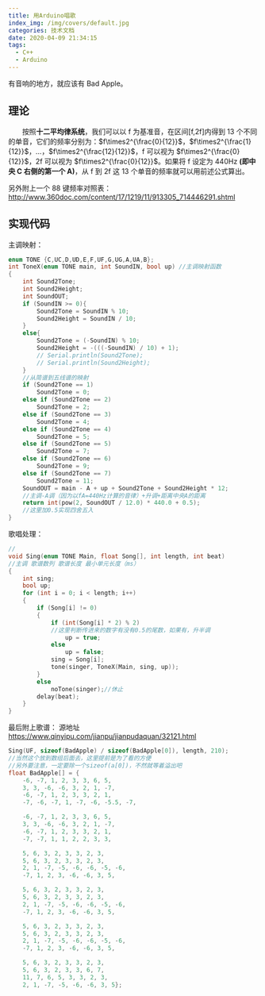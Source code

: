 ```yaml
---
title: 用Arduino唱歌
index_img: /img/covers/default.jpg
categories: 技术文档
date: 2020-04-09 21:34:15
tags:
  - C++
  - Arduino
---
```


有音响的地方，就应该有 Bad Apple。

<!--more-->

## 理论

&emsp;&emsp;按照**十二平均律系统**，我们可以以 f 为基准音，在区间[f,2f]内得到 13 个不同的单音，它们的频率分别为：$f\times2^{\frac{0}{12}}$，$f\times2^{\frac{1}{12}}$，…，$f\times2^{\frac{12}{12}}$，f 可以视为 $f\times2^{\frac{0}{12}}$，2f 可以视为 $f\times2^{\frac{0}{12}}$。如果将 f 设定为 440Hz **(即中央 C 右侧的第一个 A)**，从 f 到 2f 这 13 个单音的频率就可以用前述公式算出。

另外附上一个 88 键频率对照表：<http://www.360doc.com/content/17/1219/11/913305_714446291.shtml>

## 实现代码

主调映射：

```Cpp
enum TONE {C,UC,D,UD,E,F,UF,G,UG,A,UA,B};
int ToneX(enum TONE main, int SoundIN, bool up) //主调映射函数
{
    int Sound2Tone;
    int Sound2Height;
    int SoundOUT;
    if (SoundIN >= 0){
        Sound2Tone = SoundIN % 10;
        Sound2Height = SoundIN / 10;
    }
    else{
        Sound2Tone = (-SoundIN) % 10;
        Sound2Height = -(((-SoundIN) / 10) + 1);
        // Serial.println(Sound2Tone);
        // Serial.println(Sound2Height);
    }
    //从简谱到五线谱的映射
    if (Sound2Tone == 1)
        Sound2Tone = 0;
    else if (Sound2Tone == 2)
        Sound2Tone = 2;
    else if (Sound2Tone == 3)
        Sound2Tone = 4;
    else if (Sound2Tone == 4)
        Sound2Tone = 5;
    else if (Sound2Tone == 5)
        Sound2Tone = 7;
    else if (Sound2Tone == 6)
        Sound2Tone = 9;
    else if (Sound2Tone == 7)
        Sound2Tone = 11;
    SoundOUT = main - A + up + Sound2Tone + Sound2Height * 12;
    //主调-A调（因为以fA=440Hz计算的音律）+升调+距离中央A的距离
    return int(pow(2, SoundOUT / 12.0) * 440.0 + 0.5);
    //这里加0.5实现四舍五入
}
```

歌唱处理：

```Cpp
//
void Sing(enum TONE Main, float Song[], int length, int beat)
//主调 歌谱数列 歌谱长度 最小单元长度（ms）
{
    int sing;
    bool up;
    for (int i = 0; i < length; i++)
    {
        if (Song[i] != 0)
        {
            if (int(Song[i] * 2) % 2)
            //这里判断传进来的数字有没有0.5的尾数，如果有，升半调
                up = true;
            else
                up = false;
            sing = Song[i];
            tone(singer, ToneX(Main, sing, up));
        }
        else
            noTone(singer);//休止
        delay(beat);
    }
}
```

最后附上歌谱：
源地址<https://www.qinyipu.com/jianpu/jianpudaquan/32121.html>

```cpp
Sing(UF, sizeof(BadApple) / sizeof(BadApple[0]), length, 210);
//当然这个放到数组后面去，这里提前是为了看的方便
//另外要注意，一定要除一个sizeof(a[0])，不然就等着溢出吧
float BadApple[] = {
    -6, -7, 1, 2, 3, 3, 6, 5,
    3, 3, -6, -6, 3, 2, 1, -7,
    -6, -7, 1, 2, 3, 3, 2, 1,
    -7, -6, -7, 1, -7, -6, -5.5, -7,

    -6, -7, 1, 2, 3, 3, 6, 5,
    3, 3, -6, -6, 3, 2, 1, -7,
    -6, -7, 1, 2, 3, 3, 2, 1,
    -7, -7, 1, 1, 2, 2, 3, 3,

    5, 6, 3, 2, 3, 3, 2, 3,
    5, 6, 3, 2, 3, 3, 2, 3,
    2, 1, -7, -5, -6, -6, -5, -6,
    -7, 1, 2, 3, -6, -6, 3, 5,

    5, 6, 3, 2, 3, 3, 2, 3,
    5, 6, 3, 2, 3, 3, 2, 3,
    2, 1, -7, -5, -6, -6, -5, -6,
    -7, 1, 2, 3, -6, -6, 3, 5,

    5, 6, 3, 2, 3, 3, 2, 3,
    5, 6, 3, 2, 3, 3, 2, 3,
    2, 1, -7, -5, -6, -6, -5, -6,
    -7, 1, 2, 3, -6, -6, 3, 5,

    5, 6, 3, 2, 3, 3, 2, 3,
    5, 6, 3, 2, 3, 3, 6, 7,
    11, 7, 6, 5, 3, 3, 2, 3,
    2, 1, -7, -5, -6, -6, 3, 5};
```
